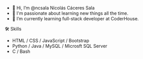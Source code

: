 - 👋 Hi, I’m @ncsala Nicolás Cáceres Sala
- 👀 I'm passionate about learning new things all the time.
- 🌱 I’m currently learning full-stack developer at CoderHouse.

🛠 Skills

- HTML / CSS / JavaScript / Bootstrap
- Python / Java / MySQL / Microsft SQL Server
- C / Bash

<!---
ncsala/ncsala is a ✨ special ✨ repository because its `README.md` (this file) appears on your GitHub profile.
You can click the Preview link to take a look at your changes.
--->
